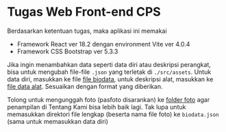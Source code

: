 # Tugas Web Front-end CPS

Berdasarkan ketentuan tugas, maka aplikasi ini memakai
- Framework React ver 18.2 dengan environment Vite ver 4.0.4
- Framework CSS Bootstrap ver 5.3.3

Jika ingin menambahkan data seperti data diri atau deskripsi perangkat, 
bisa untuk mengubah file-file `.json` yang terletak di `./src/assets`.
Untuk data diri, masukkan ke file [file biodata](/src/assets/biodata.json), untuk deskripsi alat, masukkan ke [file data alat](/src/assets/data_alat.json).
Sesuaikan dengan format yang diberikan.

Tolong untuk mengunggah foto (pasfoto disarankan) ke [folder foto](/src/assets/photos) agar penampilan di Tentang Kami bisa lebih baik lagi.
Tak lupa untuk memasukkan direktori file lengkap (beserta nama file foto) ke `biodata.json` (sama untuk memasukkan data diri)
